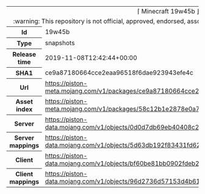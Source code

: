 <html><table>
<tr><td colspan="2" align="center"><img width="0" height="0"><br/>⌈ Minecraft 19w45b ⌋<br/><img width="0" height="0"></td></tr>
<tr><td colspan="2" align="center"><img width="0" height="0"><br/>
:warning: This repository is not official, approved, endorsed, associated or connected with Mojang :warning:
<br/><img width="0" height="0"></td></tr>
<tr><th>Id</th><td>19w45b</td></tr>
<tr><th>Type</th><td>snapshots</td></tr>
<tr><th>Release time</th><td>2019-11-08T12:42:44+00:00</td></tr>
<tr><th>SHA1</th><td>ce9a87180664cce2eaa96518f6dae923943efe4c</td></tr>
<tr><th>Url</th><td><a href="https://piston-meta.mojang.com/v1/packages/ce9a87180664cce2eaa96518f6dae923943efe4c/19w45b.json">https://piston-meta.mojang.com/v1/packages/ce9a87180664cce2eaa96518f6dae923943efe4c/19w45b.json</a></td></tr>
<tr><th>Asset index</th><td><a href="https://piston-meta.mojang.com/v1/packages/58c12b1e2878e0a78719778acb803746450b3f1c/1.15.json">https://piston-meta.mojang.com/v1/packages/58c12b1e2878e0a78719778acb803746450b3f1c/1.15.json</a></td></tr>
<tr><th>Server</th><td><a href="https://piston-data.mojang.com/v1/objects/0d0d7db69eb40408c23ce4503dfd00671bcb9e6b/server.jar">https://piston-data.mojang.com/v1/objects/0d0d7db69eb40408c23ce4503dfd00671bcb9e6b/server.jar</a></td></tr>
<tr><th>Server mappings</th><td><a href="https://piston-data.mojang.com/v1/objects/5d63db192f83431fd627927ac9359baa76f3130f/server.txt">https://piston-data.mojang.com/v1/objects/5d63db192f83431fd627927ac9359baa76f3130f/server.txt</a></td></tr>
<tr><th>Client</th><td><a href="https://piston-data.mojang.com/v1/objects/bf60be81bb0902fdeb221d0d09870112d31df0b7/client.jar">https://piston-data.mojang.com/v1/objects/bf60be81bb0902fdeb221d0d09870112d31df0b7/client.jar</a></td></tr>
<tr><th>Client mappings</th><td><a href="https://piston-data.mojang.com/v1/objects/96d2736d57153d4b6195a3ba361396d7fad8d751/client.txt">https://piston-data.mojang.com/v1/objects/96d2736d57153d4b6195a3ba361396d7fad8d751/client.txt</a></td></tr>
</table></html>